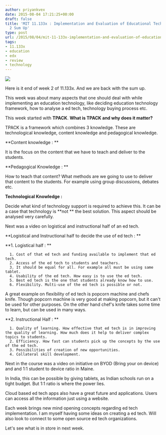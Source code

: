 ```yaml
---
author: priyankvex
date: 2015-08-04 17:21:25+00:00
draft: false
title: 'MIT 11.133x : Implementation and Evaluation of Educational Technology – Week
  2 Sum Up'
type: post
url: /2015/08/04/mit-11-133x-implementation-and-evaluation-of-educational-technology-week-2-sum-up/
tags:
- 11.133x
- education
- edx
- review
- technology
---
```


![](https://www.edx.org/sites/default/files/news/source/image/edx_logo_final.png)


Here is it end of week 2 of 11.133x. And we are back with the  sum up.

This week was about many aspects that one should deal with while implementing an education technology, like deciding education technology framework, how to analyse a ed tech, technology buying process etc.

This week started with **TPACK**. **What is TPACK and why does it matter?**

TPACK is a framework which combines 3 knowledge. These are technological knowledge, content knowledge and pedagogical knowledge.

**Content knowledge : **

It is the focus on the content that we have to teach and deliver to the students.

**Pedagogical Knowledge : **

How to teach that content? What methods are we going to use to deliver that content to the students. For example using group discussions, debates etc.

**Technological Knowledge  :**

Decide what kind of technology support is required to achieve this. It can be a case that technology is **not ** the best solution. This aspect should be analysed very carefully.

Next was a video on logistical and instructional half of an ed tech.

**Logistical and Instructional half to decide the use of ed tech : **

**1. Logistical half : **



	  1. Cost of that ed tech and funding available to implement that ed tech.
	  2. Access of the ed tech to students and teachers.
	  3. It should be equal for all. For example all must be using same tablet.
	  4. Usability of the ed tech. How easy is to use the ed tech.
	  5. Best ed tech is the one that students already know how to use.
	  6. Flexibility. Multi-use of the ed tech is possible or not.

A great example on flexibility of ed tech is popcorn machine and chefs knife. Though popcorn machine is very good at making popcorn, but it can't be used for other purposes. On the other hand chef's knife takes some time to learn, but can be used in many ways.

**2. Instructional Half : **



	  1. Quality of learning. How effective that ed tech is in improving the quality of learning. How much does it help to deliver complex topics to students.
	  2. Efficiency. How fast can students pick up the concepts by the use of the ed tech.
	  3. Possibilities of creation of new opportunities.
	  4. Collateral skill development.



Next in the course was a video on initiative on BYOD (Bring your on device) and and 1:1 student to device ratio in Maine.

In India, this can be possible by giving tablets, as Indian schools run on a tight budget. But 1:1 ratio is where the power lies.

Cloud based ed tech apps also have a great future and applications. Users can access all the information just using a website.

Each week brings new mind opening concepts regarding ed tech implementation. I am myself having some ideas on creating a ed tech. Will also look to connect to some open source ed tech organizations.

Let's see what is in store in next week.


